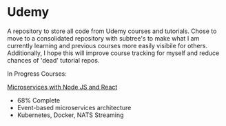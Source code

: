 # Udemy
A repository to store all code from Udemy courses and tutorials. Chose to move to a consolidated repository with subtree's to make what I am currently learning and previous courses more easily visibile for others. Additionally, I hope this will improve course tracking for myself and reduce chances of 'dead' tutorial repos.

In Progress Courses:

[Microservices with Node JS and React](https://www.udemy.com/course/microservices-with-node-js-and-react/)
- 68% Complete
- Event-based microservices architecture
- Kubernetes, Docker, NATS Streaming
